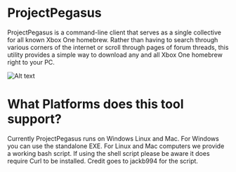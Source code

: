 
# ProjectPegasus
ProjectPegasus is a command-line client that serves as a single collective for
all known Xbox One homebrew. Rather than having to search through various corners
of the internet or scroll through pages of forum threads, this utility provides a
simple way to download any and all Xbox One homebrew right to your PC. 

![Alt text](https://camo.githubusercontent.com/7399378b5801d115ea25ce3cf03620c1a8a54d69/687474703a2f2f692e696d6775722e636f6d2f356b6d6151464b2e706e67 "ProjectPegasus")

# What Platforms does this tool support?
Currently ProjectPegasus runs on Windows Linux and Mac. For Windows you can use the 
standalone EXE. For Linux and Mac computers we provide a working bash script. If 
using the shell script please be aware it does require Curl to be installed.
Credit goes to jackb994 for the script.





